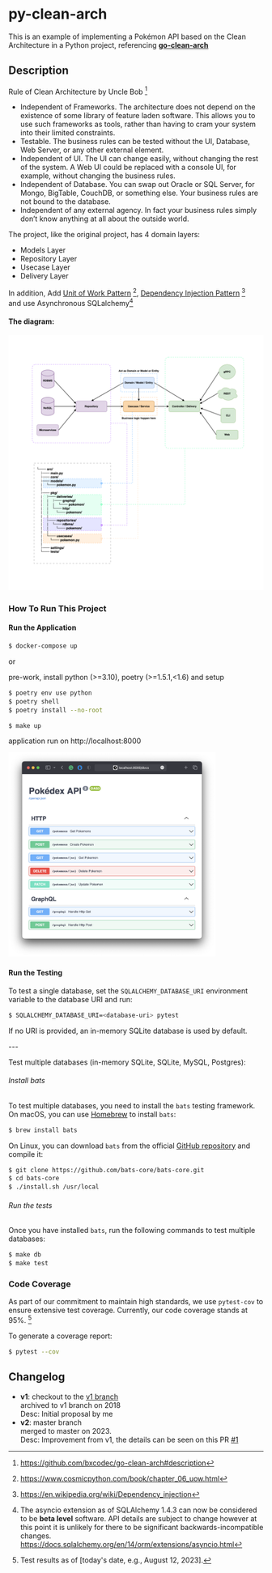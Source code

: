 # py-clean-arch

This is an example of implementing a Pokémon API based on the Clean Architecture in a Python project, referencing [**go-clean-arch**](https://github.com/bxcodec/go-clean-arch)

## Description

Rule of Clean Architecture by Uncle Bob [^1]

- Independent of Frameworks. The architecture does not depend on the existence of some library of feature laden software. This allows you to use such frameworks as tools, rather than having to cram your system into their limited constraints.
- Testable. The business rules can be tested without the UI, Database, Web Server, or any other external element.
- Independent of UI. The UI can change easily, without changing the rest of the system. A Web UI could be replaced with a console UI, for example, without changing the business rules.
- Independent of Database. You can swap out Oracle or SQL Server, for Mongo, BigTable, CouchDB, or something else. Your business rules are not bound to the database.
- Independent of any external agency. In fact your business rules simply don’t know anything at all about the outside world.

The project, like the original project, has 4 domain layers:

- Models Layer
- Repository Layer
- Usecase Layer
- Delivery Layer

In addition, Add [Unit of Work Pattern](./src/settings/unit_of_work.py) [^2], [Dependency Injection Pattern](./src/settings/dependency_injection.py) [^3] <br>
and use Asynchronous SQLalchemy[^4]

#### The diagram:

<img src="./docs/clean-arch.png">

### How To Run This Project

#### Run the Application

```sh
$ docker-compose up
```

or

pre-work, install python (>=3.10), poetry (>=1.5.1,<1.6) and setup

```sh
$ poetry env use python
$ poetry shell
$ poetry install --no-root
```

```sh
$ make up
```

application run on http://localhost:8000

<img src="./docs/fastapi-doc.png" alt="fastapi-doc" style="zoom:40%;" />

#### Run the Testing

To test a single database, set the `SQLALCHEMY_DATABASE_URI` environment variable to the database URI and run:

```sh
$ SQLALCHEMY_DATABASE_URI=<database-uri> pytest
```

If no URI is provided, an in-memory SQLite database is used by default.

\---

Test multiple databases (in-memory SQLite, SQLite, MySQL, Postgres):

###### Install bats

To test multiple databases, you need to install the `bats` testing framework. On macOS, you can use [Homebrew](https://brew.sh/) to install `bats`:

```sh
$ brew install bats
```

On Linux, you can download `bats` from the official [GitHub repository](https://github.com/bats-core/bats-core) and compile it:

```sh
$ git clone https://github.com/bats-core/bats-core.git
$ cd bats-core
$ ./install.sh /usr/local
```

###### Run the tests

Once you have installed `bats`, run the following commands to test multiple databases:

```sh
$ make db
$ make test
```

### Code Coverage

As part of our commitment to maintain high standards, we use `pytest-cov` to ensure extensive test coverage. Currently, our code coverage stands at 95%. [^5]

To generate a coverage report:

```sh
$ pytest --cov
```

## Changelog

- **v1**: checkout to the [v1 branch ](https://github.com/cdddg/py-clean-arch/tree/v1)<br>
  archived to v1 branch on 2018 <br>
  Desc: Initial proposal by me
- **v2**: master branch <br>
  merged to master on 2023. <br>
  Desc: Improvement from v1, the details can be seen on this PR [#1](https://github.com/cdddg/py-clean-arch/issues/1)

[^1]: https://github.com/bxcodec/go-clean-arch#description
[^2]: https://www.cosmicpython.com/book/chapter_06_uow.html
[^3]: https://en.wikipedia.org/wiki/Dependency_injection
[^4]:  The asyncio extension as of SQLAlchemy 1.4.3 can now be considered to be **beta level** software. API details are subject to change however at this point it is unlikely for there to be significant backwards-incompatible changes. https://docs.sqlalchemy.org/en/14/orm/extensions/asyncio.html
[^5]: Test results as of [today's date, e.g., August 12, 2023].
